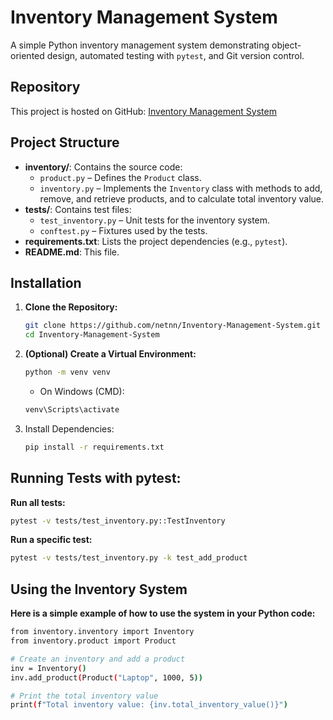 # Inventory Management System

A simple Python inventory management system demonstrating object-oriented design, automated testing with `pytest`, and Git version control.

## Repository

This project is hosted on GitHub: [Inventory Management System](https://github.com/netnn/Inventory-Management-System)

## Project Structure

- **inventory/**: Contains the source code:
  - `product.py` – Defines the `Product` class.
  - `inventory.py` – Implements the `Inventory` class with methods to add, remove, and retrieve products, and to calculate total inventory value.
- **tests/**: Contains test files:
  - `test_inventory.py` – Unit tests for the inventory system.
  - `conftest.py` – Fixtures used by the tests.
- **requirements.txt**: Lists the project dependencies (e.g., `pytest`).
- **README.md**: This file.

## Installation

1. **Clone the Repository:**
   ```bash
   git clone https://github.com/netnn/Inventory-Management-System.git
   cd Inventory-Management-System
   ```
2. **(Optional) Create a Virtual Environment:**
   ```bash
   python -m venv venv
   ```
   - On Windows (CMD):
   ```bash
   venv\Scripts\activate
   ```
3. Install Dependencies:
   ```bash
   pip install -r requirements.txt
   ```

## Running Tests with pytest:
  **Run all tests:**
  ```bash
  pytest -v tests/test_inventory.py::TestInventory
  ```
  **Run a specific test:**
  ```bash
  pytest -v tests/test_inventory.py -k test_add_product
  ```

## Using the Inventory System
  **Here is a simple example of how to use the system in your Python code:**
  ```bash
  from inventory.inventory import Inventory
  from inventory.product import Product

  # Create an inventory and add a product
  inv = Inventory()
  inv.add_product(Product("Laptop", 1000, 5))
  
  # Print the total inventory value
  print(f"Total inventory value: {inv.total_inventory_value()}")
  ```



